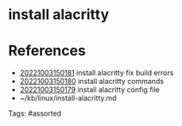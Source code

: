 # install alacritty 

# References
- [20221003150181](/zet/20221003150181/README.md) install alacritty  fix build errors
- [20221003150180](/zet/20221003150180/README.md) install alacritty  commands
- [20221003150179](/zet/20221003150179/README.md) install alacritty  config file
- ~/kb/linux/install-alacritty.md

Tags:
    #assorted
